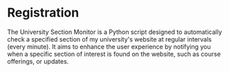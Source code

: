 # Registration
The University Section Monitor is a Python script designed to automatically check a specified section of my university's website at regular intervals (every minute). It aims to enhance the user experience by notifying you when a specific section of interest is found on the website, such as course offerings, or updates.
